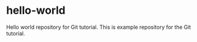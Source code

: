 # hello-world
Hello world repository for Git tutorial.
This is example repository for the Git tutorial.